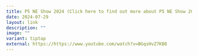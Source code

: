 ```yaml
---
title: P5 NE Show 2024 (Click here to find out more about P5 NE Show 2024)
date: 2024-07-29
layout: link
description: ""
image: ""
variant: tiptap
external: https://https://www.youtube.com/watch?v=BGqsHvZ7KB8
---
```

